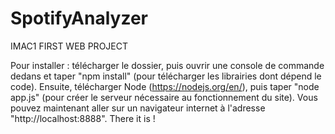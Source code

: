 # SpotifyAnalyzer
IMAC1 FIRST WEB PROJECT

Pour installer : télécharger le dossier, puis ouvrir une console de commande dedans et taper "npm install" (pour télécharger les librairies dont dépend le code).
Ensuite, télécharger Node (https://nodejs.org/en/), puis taper "node app.js" (pour créer le serveur nécessaire au fonctionnement du site). Vous pouvez maintenant aller sur un navigateur internet à l'adresse "http://localhost:8888". There it is !
